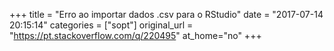 +++
title = "Erro ao importar dados .csv para o RStudio"
date = "2017-07-14 20:15:14"
categories = ["sopt"]
original_url = "https://pt.stackoverflow.com/q/220495"
at_home="no"
+++

